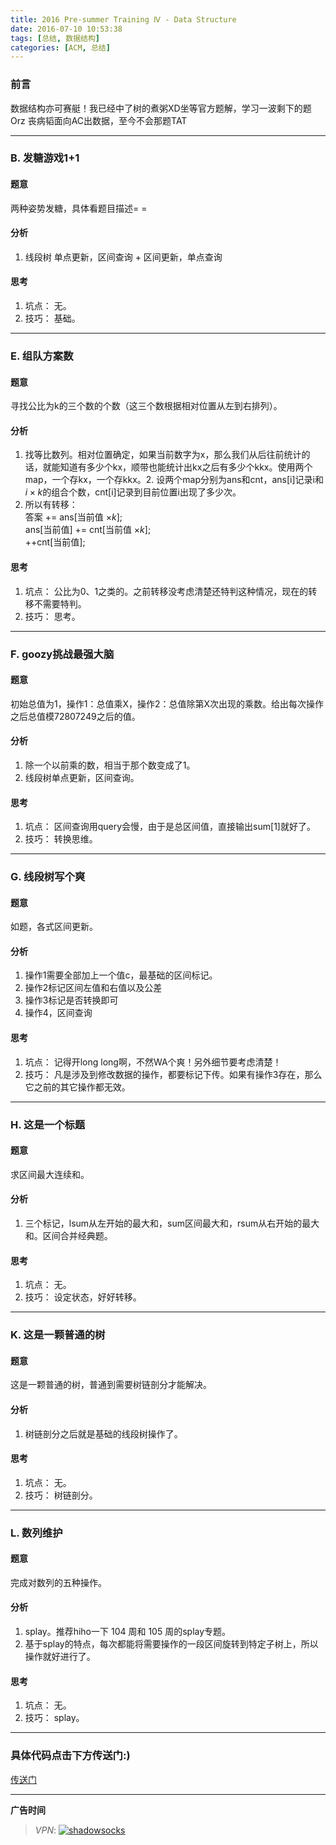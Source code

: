 ```yaml
---
title: 2016 Pre-summer Training Ⅳ - Data Structure
date: 2016-07-10 10:53:38
tags: [总结, 数据结构]
categories: [ACM, 总结]
---
```


### 前言
数据结构亦可赛艇！我已经中了树的煮粥XD坐等官方题解，学习一波剩下的题Orz 丧病韬面向AC出数据，至今不会那题TAT

<!--more-->

--------


### B. 发糖游戏1+1

#### 题意

两种姿势发糖，具体看题目描述= =

#### 分析

1. 线段树 单点更新，区间查询 + 区间更新，单点查询

#### 思考

1. 坑点： 无。
2. 技巧： 基础。


--------



### E. 组队方案数

#### 题意

寻找公比为k的三个数的个数（这三个数根据相对位置从左到右排列）。

#### 分析

1. 找等比数列。相对位置确定，如果当前数字为x，那么我们从后往前统计的话，就能知道有多少个kx，顺带也能统计出kx之后有多少个kkx。使用两个map，一个存kx，一个存kkx。2. 设两个map分别为ans和cnt，ans[i]记录i和$i\times k$的组合个数，cnt[i]记录到目前位置i出现了多少次。
3. 所以有转移：  
答案 += ans[当前值 $\times k$];  
ans[当前值] += cnt[当前值 $\times k$];  
++cnt[当前值];

#### 思考

1. 坑点： 公比为0、1之类的。之前转移没考虑清楚还特判这种情况，现在的转移不需要特判。
2. 技巧： 思考。


--------



### F. goozy挑战最强大脑

#### 题意

初始总值为1，操作1：总值乘X，操作2：总值除第X次出现的乘数。给出每次操作之后总值模72807249之后的值。

#### 分析

1. 除一个以前乘的数，相当于那个数变成了1。
2. 线段树单点更新，区间查询。

#### 思考

1. 坑点： 区间查询用query会慢，由于是总区间值，直接输出sum[1]就好了。
2. 技巧： 转换思维。


--------



### G. 线段树写个爽

#### 题意

如题，各式区间更新。

#### 分析

1. 操作1需要全部加上一个值c，最基础的区间标记。
2. 操作2标记区间左值和右值以及公差
3. 操作3标记是否转换即可
4. 操作4，区间查询

#### 思考

1. 坑点： 记得开long long啊，不然WA个爽！另外细节要考虑清楚！
2. 技巧： 凡是涉及到修改数据的操作，都要标记下传。如果有操作3存在，那么它之前的其它操作都无效。


--------


### H. 这是一个标题

#### 题意

求区间最大连续和。

#### 分析

1. 三个标记，lsum从左开始的最大和，sum区间最大和，rsum从右开始的最大和。区间合并经典题。

#### 思考

1. 坑点： 无。
2. 技巧： 设定状态，好好转移。


--------


### K. 这是一颗普通的树

#### 题意

这是一颗普通的树，普通到需要树链剖分才能解决。

#### 分析

1. 树链剖分之后就是基础的线段树操作了。

#### 思考

1. 坑点： 无。
2. 技巧： 树链剖分。


--------




### L. 数列维护

#### 题意

完成对数列的五种操作。

#### 分析

1. splay。推荐hiho一下 104 周和 105 周的splay专题。
2. 基于splay的特点，每次都能将需要操作的一段区间旋转到特定子树上，所以操作就好进行了。

#### 思考

1. 坑点： 无。
2. 技巧： splay。


--------





### 具体代码点击下方传送门:)

[传送门](https://github.com/GooZy/Codes/tree/master/OJ-CQU/2016%20Pre-summer%20Training%20%E2%85%A3%20-%20Data%20Structure)


---

**广告时间**



> *VPN*: <a href="https://portal.shadowsocks.la/aff.php?aff=11951" target="_blank">![shadowsocks](https://github.com/GooZy/GooZy.github.io/blob/hexo/source/images/shadowsocks.png?raw=true)</a>

